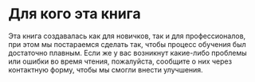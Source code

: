 # Для кого эта книга

Эта книга создавалась как для новичков, так и для профессионалов, при этом мы постараемся сделать так, чтобы процесс обучения был достаточно плавным. Если же у вас возникнут какие-либо проблемы или ошибки во время чтения, пожалуйста, сообщите о них через контактную форму, чтобы мы смогли внести улучшения.
